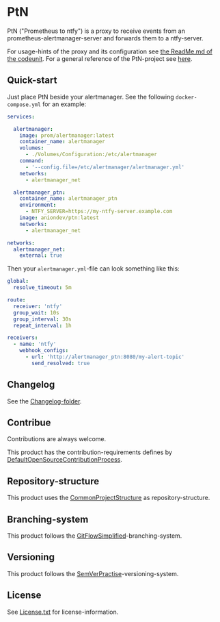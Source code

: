 # PtN

PtN ("Prometheus to ntfy") is a proxy to receive events from an prometheus-alertmanager-server and forwards them to a ntfy-server.

For usage-hints of the proxy and its configuration see [the ReadMe.md of the codeunit](https://github.com/anionDev/PtN/blob/main/PtN/ReadMe.md).
For a general reference of the PtN-project see [here](https://github.com/anionDev/PtN/blob/main/Other/Reference/Reference.md).

## Quick-start

Just place PtN beside your alertmanager. See the following `docker-compose.yml` for an example:

```yaml
services:

  alertmanager:
    image: prom/alertmanager:latest
    container_name: alertmanager
    volumes:
      - ./Volumes/Configuration:/etc/alertmanager
    command:
      - '--config.file=/etc/alertmanager/alertmanager.yml'
    networks:
      - alertmanager_net

  alertmanager_ptn:
    container_name: alertmanager_ptn
    environment:
      - NTFY_SERVER=https://my-ntfy-server.example.com
    image: aniondev/ptn:latest
    networks:
      - alertmanager_net

networks:
  alertmanager_net:
    external: true
```

Then your `alertmanager.yml`-file can look something like this:

```yaml
global:
  resolve_timeout: 5m

route:
  receiver: 'ntfy'
  group_wait: 10s
  group_interval: 30s
  repeat_interval: 1h

receivers:
  - name: 'ntfy'
    webhook_configs:
      - url: 'http://alertmanager_ptn:8080/my-alert-topic'
        send_resolved: true
```

## Changelog

See the [Changelog-folder](./Other/Resources/Changelog).

## Contribue

Contributions are always welcome.

This product has the contribution-requirements defines by [DefaultOpenSourceContributionProcess](https://projects.aniondev.de/PublicProjects/Common/ProjectTemplates/-/blob/main/Conventions/Contributing/DefaultOpenSourceContributionProcess/DefaultOpenSourceContributionProcess.md).

## Repository-structure

This product uses the [CommonProjectStructure](https://projects.aniondev.de/PublicProjects/Common/ProjectTemplates/-/blob/main/Conventions/RepositoryStructure/CommonProjectStructure/CommonProjectStructure.md) as repository-structure.

## Branching-system

This product follows the [GitFlowSimplified](https://projects.aniondev.de/PublicProjects/Common/ProjectTemplates/-/blob/main/Conventions/BranchingSystem/GitFlowSimplified/GitFlowSimplified.md)-branching-system.

## Versioning

This product follows the [SemVerPractise](https://projects.aniondev.de/PublicProjects/Common/ProjectTemplates/-/blob/main/Conventions/Versioning/SemVerPractise/SemVerPractise.md)-versioning-system.

## License

See [License.txt](./License.txt) for license-information.

